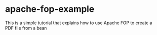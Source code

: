 # apache-fop-example
This is a simple tutorial that explains how to use Apache FOP to create a PDF file from a bean

